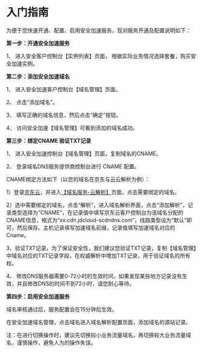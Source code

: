 # 入门指南

 为便于您快速开通、配置、启用安全加速服务，现对服务开通及配置说明如下：

   **第一步：开通安全加速服务**

  1、 进入安全客户控制台【实例列表】页面，
    根据实际业务情况选择套餐，购买安全加速实例。

   **第二步：添加安全加速域名**

  1、 进入安全加速客户控制台【域名管理】页面。

  2、 点击“添加域名”。

  3、 填写正确的域名信息，然后点击“确定”按钮。

  4、 访问安全加速【域名管理】可看到添加的域名成功。


  **第三步：绑定CNAME 验证TXT记录**

  1、 进入安全加速控制台【域名管理】页面，复制域名的CNAME。

  2、 登录域名DNS服务提供商控制台进行 CNAME 配置。

  CNAME绑定方法如下（以您的域名在京东与云云解析为例）：

  1）登录[京东云](https://www.jdcloud.com/index)，并进入[【域名服务-云解析】](https://dns-console.jdcloud.com/list)页面，点击需要绑定的域名。


  2）选中需要绑定的域名，点击“解析”，进入域名解析界面，点击“添加解析”，记录类型选择为“CNAME”，在记录值中填写京东云客户控制台为该域名分配的CNAME信息，格式为“xx.cdn.jdcloud-scdndns.com”，线路类型设为“默认”即可，然后保存。主机记录填写加速域名前缀，记录值填写加速域名对应的Cname。

  3、验证TXT记录，为了保证安全性，我们建议您验证TXT记录，复制【域名管理】中域名对应的TXT记录字段，在权威解析中增加TXT记录，用于验证域名的所有权。

  4、 修改DNS服务器需要0-72小时的生效时间，如果发现某些地方记录没有生效，并且修改DNS的时间不到72小时，请您耐心等待。

  **第四步：启用安全加速服务**

  域名审核通过后，服务配置会在15分钟后生效。

  在安全加速域名管理，点击域名进入域名解析配置页面，添加域名的源站记录。

  注：在进行切换操作时，建议先切换较小业务流量域名，再切换较大业务流量域名，谨慎操作，避免人为的操作失误。
